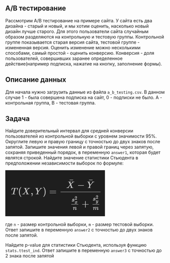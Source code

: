 ## A/B тестирование
Рассмотрим A/B тестирование на примере сайта.
У сайта есть два дизайна - старый и новый, и мы хотим оценить, насколько новый дизайн лучше старого. 
Для этого пользователи сайта случайным образом разделяются на контрольную и тестовую группы. 
Контрольной группе показывается старая версия сайта, тестовой группе - измененная версия. 
Оценить изменение можно несколькими способами, самый простой - оценить конверсию. 
Конверсия - доля пользователей, совершивших заранее определенное действие(например подписка, нажатие на кнопку, заполнение формы).

## Описание данных
Для начала нужно загрузить данные из файла `a_b_testing.csv`. 
В данном случае 1 - была совершена подписка на сайт, 0 - подписки не было. A - контрольная группа, B - тестовая группа.

## Задача
Найдите доверительный интервал для средней конверсии пользователей из контрольной выборки с уровнем значимости 95%. 
Округлите левую и правую границу с точностью до двух знаков после запятой. 
Запишите значения левой и правой границ через запятую, сохраняя приведенный порядок, в переменную `answer1`, которая будет являтся строкой.
Найдите значение статистики Стьюдента в предположении независимости выборок по формуле:

![Alt-текст](formula.jpg)

где `n` - размер контрольной выборки, `m`  - размер тестовой выборки.
Ответ запишите в переменную `answer2` с точностью до двух знаков после запятой.

Найдите p-value для статистики Стьюдента, используя функцию `stats.ttest_ind`.
Ответ запишите в переменную `answer3` с точностью до 2 знака после запятой
